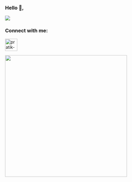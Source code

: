 ### Hello 👋,

![](https://komarev.com/ghpvc/?username=your-github-pratik-adh&label=PROFILE+VIEWS)

<h3 align="left">Connect with me:</h3>
<p align="left">
<a href="https://www.linkedin.com/in/pratik-adhikari" target="blank"><img align="center" src="https://media.licdn.com/dms/image/C560BAQHaVYd13rRz3A/company-logo_200_200/0/1638831589865?e=1682553600&v=beta&t=RETTqP2IKR3vAsGGg8h2reiG5QgGizaepLU0YIpf4BA" alt="pratik-adhikari" height="40" width="40" /></a>
</p>

<!-- <div style={{flexDirection:"row",justifyContent:"space-between"}}> -->
<div>
  <img src="https://github-readme-streak-stats.herokuapp.com/?user=pratik-adh&theme=dark" width="400" />
<!--   <img src="https://github-readme-stats.vercel.app/api?username=pratik-adh&show_icons=true&theme=dark" alt="pratik-adh" width="400"/> -->
</div>
<!-- </div> -->
  <!-- <img src="https://github-readme-stats.vercel.app/api/top-langs?username=pratik-adh"/> -->

<!-- <img src="https://github-readme-stats.vercel.app/api/top-langs/?username=pratik-adh&layout=compact&count_private=true&theme=dark" /> -->
<!--
**pratik-adh/pratik-adh** is a ✨ _special_ ✨ repository because its `README.md` (this file) appears on your GitHub profile.

Here are some ideas to get you started:

- 🔭 I’m currently working on ...
- 🌱 I’m currently learning ...
- 👯 I’m looking to collaborate on ...
- 🤔 I’m looking for help with ...
- 💬 Ask me about ...
- 📫 How to reach me: ...
- 😄 Pronouns: ...
- ⚡ Fun fact: ...
-->
